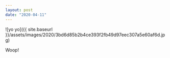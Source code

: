 ```yaml
---
layout: post
date: "2020-04-11"
---
```


![yo yo]({{ site.baseurl }}/assets/images/2020/3bd6d85b2b4ce393f2fb49d97eec307a5e60af6d.jpg)

Woop!
